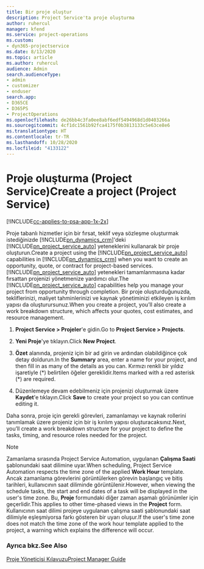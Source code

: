 ```yaml
---
title: Bir proje oluştur
description: Project Service'ta proje oluşturma
author: ruhercul
manager: kfend
ms.service: project-operations
ms.custom:
- dyn365-projectservice
ms.date: 8/13/2020
ms.topic: article
ms.author: ruhercul
audience: Admin
search.audienceType:
- admin
- customizer
- enduser
search.app:
- D365CE
- D365PS
- ProjectOperations
ms.openlocfilehash: de26bb4c3fa0ee8abf6edf5494968d1d0403266a
ms.sourcegitcommit: 4cf1dc1561b92fca4175f0b3813133c5e63ce8e6
ms.translationtype: HT
ms.contentlocale: tr-TR
ms.lasthandoff: 10/28/2020
ms.locfileid: "4133122"
---
```

# <a name="create-a-project-project-service"></a><span data-ttu-id="b845d-103">Proje oluşturma (Project Service)</span><span class="sxs-lookup"><span data-stu-id="b845d-103">Create a project (Project Service)</span></span>

[!INCLUDE[cc-applies-to-psa-app-1x-2x](../includes/cc-applies-to-psa-app-1x-2x.md)]

<span data-ttu-id="b845d-104">Proje tabanlı hizmetler için bir fırsat, teklif veya sözleşme oluşturmak istediğinizde [!INCLUDE[pn_dynamics_crm](../includes/pn-dynamics-crm.md)]'deki [!INCLUDE[pn_project_service_auto](../includes/pn-project-service-auto.md)] yeteneklerini kullanarak bir proje oluşturun.</span><span class="sxs-lookup"><span data-stu-id="b845d-104">Create a project using the [!INCLUDE[pn_project_service_auto](../includes/pn-project-service-auto.md)] capabilities in [!INCLUDE[pn_dynamics_crm](../includes/pn-dynamics-crm.md)] when you want to create an opportunity, quote, or contract for project-based services.</span></span> <span data-ttu-id="b845d-105">[!INCLUDE[pn_project_service_auto](../includes/pn-project-service-auto.md)] yetenekleri tamamlanmasına kadar fırsattan projenizi yönetmenize yardımcı olur.</span><span class="sxs-lookup"><span data-stu-id="b845d-105">The [!INCLUDE[pn_project_service_auto](../includes/pn-project-service-auto.md)] capabilities help you manage your project from opportunity through completion.</span></span> <span data-ttu-id="b845d-106">Bir proje oluşturduğunuzda, tekliflerinizi, maliyet tahminlerinizi ve kaynak yönetiminizi etkileyen iş kırılım yapısı da oluşturursunuz.</span><span class="sxs-lookup"><span data-stu-id="b845d-106">When you create a project, you’ll also create a work breakdown structure, which affects your quotes, cost estimates, and resource management.</span></span>  
  
1.  <span data-ttu-id="b845d-107">**Project Service > Projeler**'e gidin.</span><span class="sxs-lookup"><span data-stu-id="b845d-107">Go to **Project Service > Projects**.</span></span>  
  
2.  <span data-ttu-id="b845d-108">**Yeni Proje**'ye tıklayın.</span><span class="sxs-lookup"><span data-stu-id="b845d-108">Click **New Project**.</span></span>  
  
3.  <span data-ttu-id="b845d-109">**Özet** alanında, projeniz için bir ad girin ve ardından olabildiğince çok detay doldurun.</span><span class="sxs-lookup"><span data-stu-id="b845d-109">In the **Summary** area, enter a name for your project, and then fill in as many of the details as you can.</span></span> <span data-ttu-id="b845d-110">Kırmızı renkli bir yıldız işaretiyle (\*) belirtilen öğeler gereklidir.</span><span class="sxs-lookup"><span data-stu-id="b845d-110">Items marked with a red asterisk (\*) are required.</span></span>  
  
4.  <span data-ttu-id="b845d-111">Düzenlemeye devam edebilmeniz için projenizi oluşturmak üzere **Kaydet**'e tıklayın.</span><span class="sxs-lookup"><span data-stu-id="b845d-111">Click **Save** to create your project so you can continue editing it.</span></span>  
  
<span data-ttu-id="b845d-112">Daha sonra, proje için gerekli görevleri, zamanlamayı ve kaynak rollerini tanımlamak üzere projeniz için bir iş kırılım yapısı oluşturacaksınız.</span><span class="sxs-lookup"><span data-stu-id="b845d-112">Next, you’ll create a work breakdown structure for your project to define the tasks, timing, and resource roles needed for the project.</span></span>  

> [!NOTE]
> <span data-ttu-id="b845d-113">Zamanlama sırasında Project Service Automation, uygulanan **Çalışma Saati** şablonundaki saat dilimine uyar.</span><span class="sxs-lookup"><span data-stu-id="b845d-113">When scheduling, Project Service Automation respects the time zone of the applied **Work Hour** template.</span></span> <span data-ttu-id="b845d-114">Ancak zamanlama görevlerini görüntülerken görevin başlangıç ve bitiş tarihleri, kullanıcının saat diliminde görüntülenir.</span><span class="sxs-lookup"><span data-stu-id="b845d-114">However, when viewing the schedule tasks, the start and end dates of a task will be displayed in the user's time zone.</span></span> <span data-ttu-id="b845d-115">Bu, **Proje** formundaki diğer zaman aşamalı görünümler için geçerlidir.</span><span class="sxs-lookup"><span data-stu-id="b845d-115">This applies to other time-phased views in the **Project** form.</span></span> <span data-ttu-id="b845d-116">Kullanıcının saat dilimi projeye uygulanan çalışma saati şablonundaki saat dilimiyle eşleşmiyorsa farkı gösteren bir uyarı oluşur.</span><span class="sxs-lookup"><span data-stu-id="b845d-116">If the user's time zone does not match the time zone of the work hour template applied to the project, a warning which explains the difference will occur.</span></span> 
  
### <a name="see-also"></a><span data-ttu-id="b845d-117">Ayrıca bkz.</span><span class="sxs-lookup"><span data-stu-id="b845d-117">See Also</span></span>  
 [<span data-ttu-id="b845d-118">Proje Yöneticisi Kılavuzu</span><span class="sxs-lookup"><span data-stu-id="b845d-118">Project Manager Guide</span></span>](../psa/project-manager-guide.md)
